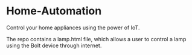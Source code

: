# Home-Automation
Control your home appliances using the power of IoT.

The repo contains a lamp.html file, which allows a user to control a lamp using the Bolt device through internet.
